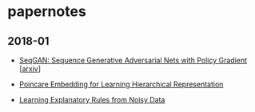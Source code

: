 # papernotes

## 2018-01

- [SeqGAN: Sequence Generative Adversarial Nets with Policy Gradient](https://github.com/Bayesian-Razor/papernotes/blob/master/notes/seqgan.md) [[arxiv](https://arxiv.org/abs/1609.05473)]

- [Poincare Embedding for Learning Hierarchical Representation](https://github.com/Bayesian-Razor/papernotes/blob/master/notes/poincare_embedding.md)

- [Learning Explanatory Rules from Noisy Data](./notes/Learning%20explanatory%20rules%20from%20noisy%20data.md)
